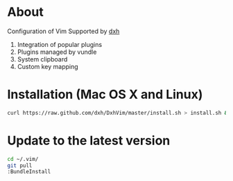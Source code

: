 # About 
Configuration of Vim Supported by [dxh](http://dxh.github.io)

1. Integration of popular plugins 
2. Plugins managed by vundle 
3. System clipboard 
4. Custom key mapping 

# Installation (Mac OS X and Linux)
```bash
curl https://raw.github.com/dxh/DxhVim/master/install.sh > install.sh && sh install.sh
```

# Update to the latest version
```bash    
cd ~/.vim/
git pull
:BundleInstall
```

